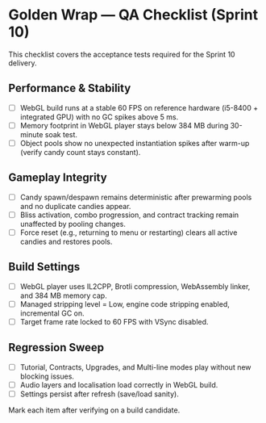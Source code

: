# Golden Wrap — QA Checklist (Sprint 10)

This checklist covers the acceptance tests required for the Sprint 10 delivery.

## Performance & Stability
- [ ] WebGL build runs at a stable 60 FPS on reference hardware (i5-8400 + integrated GPU) with no GC spikes above 5 ms.
- [ ] Memory footprint in WebGL player stays below 384 MB during 30-minute soak test.
- [ ] Object pools show no unexpected instantiation spikes after warm-up (verify candy count stays constant).

## Gameplay Integrity
- [ ] Candy spawn/despawn remains deterministic after prewarming pools and no duplicate candies appear.
- [ ] Bliss activation, combo progression, and contract tracking remain unaffected by pooling changes.
- [ ] Force reset (e.g., returning to menu or restarting) clears all active candies and restores pools.

## Build Settings
- [ ] WebGL player uses IL2CPP, Brotli compression, WebAssembly linker, and 384 MB memory cap.
- [ ] Managed stripping level = Low, engine code stripping enabled, incremental GC on.
- [ ] Target frame rate locked to 60 FPS with VSync disabled.

## Regression Sweep
- [ ] Tutorial, Contracts, Upgrades, and Multi-line modes play without new blocking issues.
- [ ] Audio layers and localisation load correctly in WebGL build.
- [ ] Settings persist after refresh (save/load sanity).

Mark each item after verifying on a build candidate.

